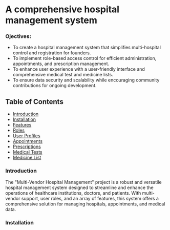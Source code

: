 # A comprehensive hospital management system
### Ojectives:
- To create a hospital management system that simplifies multi-hospital control and registration for founders.
- To implement role-based access control for efficient administration, appointments, and prescription management.
- To enhance user experience with a user-friendly interface and comprehensive medical test and medicine lists.
- To ensure data security and scalability while encouraging community contributions for ongoing development.

## Table of Contents
- [Introduction](#introduction)
- [Installation](#installation)
- [Features](#features)
- [Roles](#roles)
- [User Profiles](#user-profiles)
- [Appointments](#appointments)
- [Prescriptions](#prescriptions)
- [Medical Tests](#medical-tests)
- [Medicine List](#medicine-list)


### Introduction
The "Multi-Vendor Hospital Management" project is a robust and versatile hospital management system designed to streamline and enhance the operations of healthcare institutions, doctors, and patients. With multi-vendor support, user roles, and an array of features, this system offers a comprehensive solution for managing hospitals, appointments, and medical data.

### Installation
